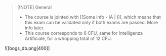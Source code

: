 
> [!NOTE] General
>  - The course is jointed with [[Some info - IA | I]], which means that this exam can be validated only if both exams are passed. More info later.
>  - This course corresponds to 6 CFU, same for Intelligenza Artificiale, for a whopping total of 12 CFU.

![[bogs_db.png|400]]